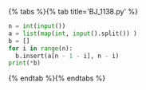 {% tabs %}{% tab title='BJ_1138.py' %}

```py
n = int(input())
a = list(map(int, input().split()) )
b = []
for i in range(n):
  b.insert(a[n - 1 - i], n - i)
print(*b)
```

{% endtab %}{% endtabs %}
